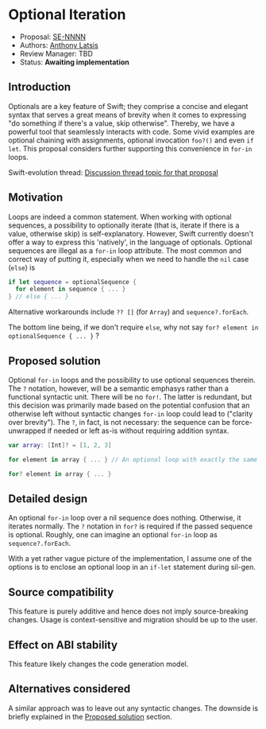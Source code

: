 # Optional Iteration

* Proposal: [SE-NNNN](NNNN-filename.md)
* Authors: [Anthony Latsis](https://github.com/AnthonyLatsis)
* Review Manager: TBD
* Status: **Awaiting implementation**

## Introduction

Optionals are a key feature of Swift; they comprise a concise and elegant syntax that serves a great means of brevity
when it comes to expressing "do something if there's a value, skip otherwise".
Thereby, we have a powerful tool that seamlessly interacts with code. Some vivid examples are optional chaining with assignments, optional invocation `foo?()` and even `if let`. This proposal considers further supporting this convenience in `for-in` loops.

Swift-evolution thread: [Discussion thread topic for that proposal](https://forums.swift.org/t/another-try-at-allowing-optional-iteration/14376?u=anthonylatsis)

## Motivation

Loops are indeed a common statement. When working with optional sequences, a possibility to optionally iterate
(that is, iterate if there is a value, otherwise skip) is self-explanatory. However, Swift currently doesn't offer a way to express
this 'natively', in the language of optionals. Optional sequences are illegal as a `for-in` loop attribute. The most common and correct way of putting it,
especially when we need to handle the `nil` case (`else`) is

```swift
if let sequence = optionalSequence {
  for element in sequence { ... }
} // else { ... }
```

Alternative workarounds include `?? []` (for `Array`) and `sequence?.forEach`.

The bottom line being, if we don't require `else`, why not say `for? element in optionalSequence { ... }` ?

## Proposed solution

Optional `for-in` loops and the possibility to use optional sequences therein. The `?` notation, however, will be a semantic
emphasys rather than a functional syntactic unit. There will be no `for!`. The latter is redundant, but this decision was primarily
made based on the potential confusion that an otherwise left without syntactic changes `for-in` loop could lead to
("clarity over brevity"). The `?`, in fact, is not necessary: the sequence can be force-unwrapped if needed or left as-is
without requiring addition syntax.

``` swift
var array: [Int]? = [1, 2, 3]

for element in array { ... } // An optional loop with exactly the same syntax is considered a source of confusion

for? element in array { ... }

```

## Detailed design

An optional `for-in` loop over a nil sequence does nothing. Otherwise, it iterates normally. The `?` notation in `for?` is
required if the passed sequence is optional. Roughly, one can imagine an optional `for-in` loop as `sequence?.forEach`.

With a yet rather vague picture of the implementation, I assume one of the options is to enclose an optional loop in an `if-let` statement during sil-gen.

## Source compatibility

This feature is purely additive and hence does not imply source-breaking changes.
Usage is context-sensitive and migration should be up to the user.

## Effect on ABI stability

This feature likely changes the code generation model.

## Alternatives considered

A similar approach was to leave out any syntactic changes. The downside is briefly explained in the
[Proposed solution](#proposed-solution) section.
